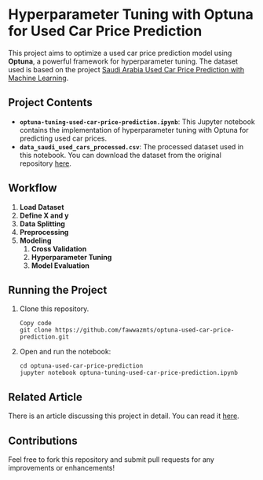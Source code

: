 # Hyperparameter Tuning with Optuna for Used Car Price Prediction

This project aims to optimize a used car price prediction model using **Optuna**, a powerful framework for hyperparameter tuning. The dataset used is based on the project [Saudi Arabia Used Car Price Prediction with Machine Learning](https://github.com/fawwazmts/saudi-arabia-used-car-price-prediction-with-machine-learning).

## Project Contents

- **`optuna-tuning-used-car-price-prediction.ipynb`**: This Jupyter notebook contains the implementation of hyperparameter tuning with Optuna for predicting used car prices.
- **`data_saudi_used_cars_processed.csv`**: The processed dataset used in this notebook. You can download the dataset from the original repository [here](https://github.com/fawwazmts/saudi-arabia-used-car-price-prediction-with-machine-learning/blob/main/data/data_saudi_used_cars_processed.csv).

## Workflow

1. **Load Dataset**
2. **Define X and y**
3. **Data Splitting**
4. **Preprocessing**
5. **Modeling**
   1. **Cross Validation**
   2. **Hyperparameter Tuning**
   3. **Model Evaluation**

## Running the Project

1. Clone this repository.

   ```
   Copy code
   git clone https://github.com/fawwazmts/optuna-used-car-price-prediction.git
   ```
2. Open and run the notebook:

   ```
   cd optuna-used-car-price-prediction
   jupyter notebook optuna-tuning-used-car-price-prediction.ipynb
   ```

## Related Article

There is an article discussing this project in detail. You can read it [here](https://medium.com/r/?url=https%3A%2F%2Fgithub.com%2Ffawwazmts%2Fsaudi-arabia-used-car-price-prediction-with-machine-learning%2Fblob%2Fmain%2Fdata%2Fdata_saudi_used_cars_processed.csv).

## **Contributions**

[](https://github.com/fawwazmts/generate-random-number-lcg#contributions)

Feel free to fork this repository and submit pull requests for any improvements or enhancements!
